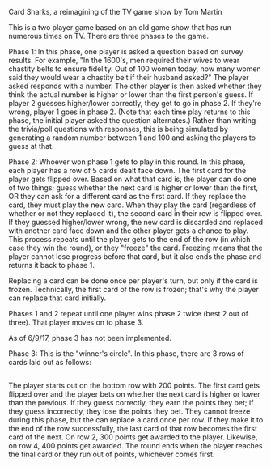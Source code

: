 Card Sharks, a reimagining of the TV game show by Tom Martin

This is a two player game based on an old game show that has run numerous times on TV. There are three phases to the game.

Phase 1:
In this phase, one player is asked a question based on survey results. For example, "In the 1600's, men required their wives to wear chastity belts to ensure fidelity. Out of 100 women today, how many women said they would wear a chastity belt if their husband asked?" The player asked responds with a number. The other player is then asked whether they think the actual number is higher or lower than the first person's guess. If player 2 guesses higher/lower correctly, they get to go in phase 2. If they're wrong, player 1 goes in phase 2. (Note that each time play returns to this phase, the initial player asked the question alternates.) Rather than writing the trivia/poll questions with responses, this is being simulated by generating a random number between 1 and 100 and asking the players to guess at that.

Phase 2:
Whoever won phase 1 gets to play in this round. In this phase, each player has a row of 5 cards dealt face down. The first card for the player gets flipped over. Based on what that card is, the player can do one of two things; guess whether the next card is higher or lower than the first, OR they can ask for a different card as the first card. If they replace the card, they must play the new card. When they play the card (regardless of whether or not they replaced it), the second card in their row is flipped over. If they guessed higher/lower wrong, the new card is discarded and replaced with another card face down and the other player gets a chance to play. This process repeats until the player gets to the end of the row (in which case they win the round), or they "freeze" the card. Freezing means that the player cannot lose progress before that card, but it also ends the phase and returns it back to phase 1.

Replacing a card can be done once per player's turn, but only if the card is frozen. Technically, the first card of the row is frozen; that's why the player can replace that card initially.

Phases 1 and 2 repeat until one player wins phase 2 twice (best 2 out of three). That player moves on to phase 3.

As of 6/9/17, phase 3 has not been implemented.

Phase 3:
This is the "winner's circle". In this phase, there are 3 rows of cards laid out as follows:

##
###
####

The player starts out on the bottom row with 200 points. The first card gets flipped over and the player bets on whether the next card is higher or lower than the previous. If they guess correctly, they earn the points they bet; if they guess incorrectly, they lose the points they bet. They cannot freeze during this phase, but the can replace a card once per row. If they make it to the end of the row successfully, the last card of that row becomes the first card of the next. On row 2, 300 points get awarded to the player. Likewise, on row 4, 400 points get awarded. The round ends when the player reaches the final card or they run out of points, whichever comes first.